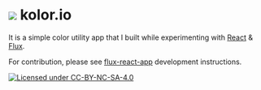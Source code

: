 # ![](https://tameraydin.github.io/kolor.io/img/favicon-32x32.png) kolor.io

It is a simple color utility app that I built while experimenting with [React](http://facebook.github.io/react/) & [Flux](http://facebook.github.io/flux/).

For contribution, please see [flux-react-app](http://github.com/tameraydin/generator-flux-react-app) development instructions.

[![Licensed under CC-BY-NC-SA-4.0](http://mirrors.creativecommons.org/presskit/buttons/80x15/svg/by-nc-sa.svg "Licensed under CC-BY-NC-SA-4.0")](http://creativecommons.org/licenses/by-nc-sa/4.0/)
